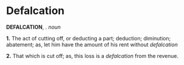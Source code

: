 # Defalcation

**DEFALCATION**, . _noun_

**1.** The act of cutting off, or deducting a part; deduction; diminution; abatement; as, let him have the amount of his rent without _defalcation_

**2.** That which is cut off; as, this loss is a _defalcation_ from the revenue.
